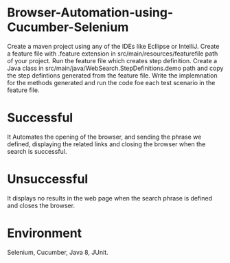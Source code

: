 # Browser-Automation-using-Cucumber-Selenium
Create a maven project using any of the IDEs like Ecllipse or IntelliJ.
Create a feature file with .feature extension in src/main/resources/featurefile path of your project.
Run the feature file which creates step definition.
Create a Java class in src/main/java/WebSearch.StepDefinitions.demo path  and copy the step defintions generated from the feature file.
Write  the implemnation for the methods generated and run the code foe each test scenario in the feature file.
# Successful
It Automates the opening of the browser, and sending the phrase we defined, displaying the related links and closing the browser when the search is successful.
# Unsuccessful
It displays no results in the web page when the search phrase is defined and closes the browser.
# Environment
Selenium, Cucumber, Java 8, JUnit.
